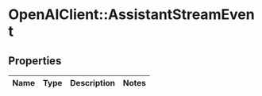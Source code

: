 # OpenAIClient::AssistantStreamEvent

## Properties
Name | Type | Description | Notes
------------ | ------------- | ------------- | -------------

